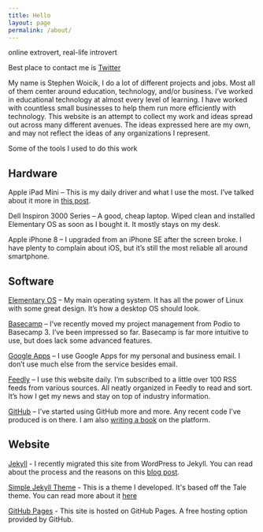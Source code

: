 ```yaml
---
title: Hello
layout: page
permalink: /about/
---
```

online extrovert, real-life introvert

Best place to contact me is [Twitter](https://twitter.com/swoicik)

My name is Stephen Woicik, I do a lot of different projects and jobs. Most all of them center around education, technology, and/or business. I’ve worked in educational technology at almost every level of learning. I have worked with countless small businesses to help them run more efficiently with technology. This website is an attempt to collect my work and ideas spread out across many different avenues. The ideas expressed here are my own, and may not reflect the ideas of any organizations I represent.

Some of the tools I used to do this work

## Hardware 
Apple iPad Mini – This is my daily driver and what I use the most. I’ve talked about it more in [this post](/2017/the-frictionless-computer/).

Dell Inspiron 3000 Series – A good, cheap laptop. Wiped clean and installed Elementary OS as soon as I bought it. It mostly stays on my desk.

Apple iPhone 8 – I upgraded from an iPhone SE after the screen broke. I have plenty to complain about iOS, but it’s still the most reliable all around smartphone.

## Software
[Elementary OS](https://elementary.io/) – My main operating system. It has all the power of Linux with some great design. It’s how a desktop OS should look.

[Basecamp](http://basecamp.com/) – I’ve recently moved my project management from Podio to Basecamp 3. I’ve been impressed so far. Basecamp is far more intuitive to use, but does lack some advanced features.

[Google Apps](https://www.google.com/work/apps/business/) – I use Google Apps for my personal and business email. I don’t use much else from the service besides email.

[Feedly](http://feedly.com/) – I use this website daily. I’m subscribed to a little over 100 RSS feeds from various sources. All neatly organized in Feedly to read and sort. It’s how I get my news and stay on top of industry information.

[GitHub](https://github.com/swoicik) – I’ve started using GitHub more and more. Any recent code I’ve produced is on there. I am also [writing a book](/cyod) on the platform.

## Website
[Jekyll](https://jekyllrb.com/) - I recently migrated this site from WordPress to Jekyll. You can read about the process and the reasons on this [blog post](/2019/wordpress-to-jekyll).

[Simple Jekyll Theme](https://github.com/swoicik/simple-jekll-theme) - This is a theme I developed. It's based off the Tale theme. You can read more about it [here](/2019/simple-jekyll-theme)

[GitHub Pages](https://pages.github.com/) - This site is hosted on GitHub Pages. A free hosting option provided by GitHub. 
